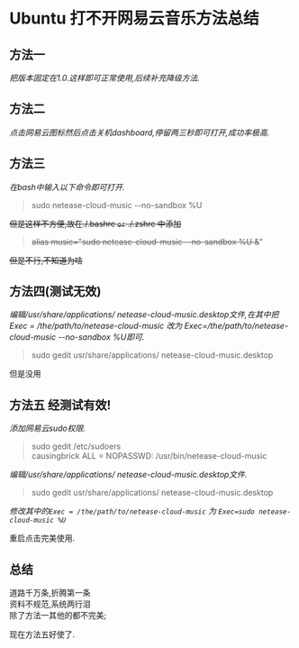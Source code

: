 # Ubuntu 打不开网易云音乐方法总结

## 方法一

*把版本固定在1.0.这样即可正常使用,后续补充降级方法.*

## 方法二

*点击网易云图标然后点击关机dashboard,停留两三秒即可打开,成功率极高.*

## 方法三

*在bash中输入以下命令即可打开.*
>sudo netease-cloud-music --no-sandbox %U

~~但是这样不方便,故在./.bashrc `or` ./.zshrc 中添加~~
>~~alias music="sudo netease-cloud-music --no-sandbox %U &~~"

~~但是不行,不知道为啥~~

## 方法四(测试无效)

*编辑/usr/share/applications/ netease-cloud-music.desktop文件,在其中把Exec = /the/path/to/netease-cloud-music 改为 Exec=/the/path/to/netease-cloud-music --no-sandbox %U即可.*
>sudo gedit usr/share/applications/ netease-cloud-music.desktop

但是没用

## 方法五 经测试有效!

*添加网易云sudo权限.*
>sudo gedit /etc/sudoers  
causingbrick ALL = NOPASSWD: /usr/bin/netease-cloud-music

*编辑/usr/share/applications/ netease-cloud-music.desktop文件.*
>sudo gedit usr/share/applications/ netease-cloud-music.desktop

 *修改其中的`Exec = /the/path/to/netease-cloud-music` 为 `Exec=sudo netease-cloud-music %U`*

  重启点击完美使用.

## 总结

道路千万条,折腾第一条  
资料不规范,系统两行泪  
除了方法一其他的都不完美;

现在方法五好使了.
